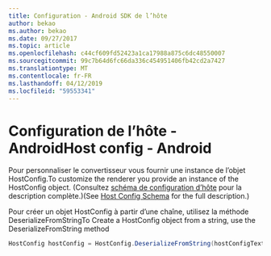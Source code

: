 ```yaml
---
title: Configuration - Android SDK de l’hôte
author: bekao
ms.author: bekao
ms.date: 09/27/2017
ms.topic: article
ms.openlocfilehash: c44cf609fd52423a1ca17988a875c6dc48550007
ms.sourcegitcommit: 99c7b64d6fc66da336c454951406fb42cd2a7427
ms.translationtype: MT
ms.contentlocale: fr-FR
ms.lasthandoff: 04/12/2019
ms.locfileid: "59553341"
---
```

# <a name="host-config---android"></a><span data-ttu-id="f32ea-102">Configuration de l’hôte - Android</span><span class="sxs-lookup"><span data-stu-id="f32ea-102">Host config - Android</span></span>

<span data-ttu-id="f32ea-103">Pour personnaliser le convertisseur vous fournir une instance de l’objet HostConfig.</span><span class="sxs-lookup"><span data-stu-id="f32ea-103">To customize the renderer you provide an instance of the HostConfig object.</span></span> <span data-ttu-id="f32ea-104">(Consultez [schéma de configuration d’hôte](../../../rendering-cards/host-config.md) pour la description complète.)</span><span class="sxs-lookup"><span data-stu-id="f32ea-104">(See [Host Config Schema](../../../rendering-cards/host-config.md) for the full description.)</span></span>

<span data-ttu-id="f32ea-105">Pour créer un objet HostConfig à partir d’une chaîne, utilisez la méthode DeserializeFromString</span><span class="sxs-lookup"><span data-stu-id="f32ea-105">To Create a HostConfig object from a string, use the DeserializeFromString method</span></span>

```java
HostConfig hostConfig = HostConfig.DeserializeFromString(hostConfigText);
```
